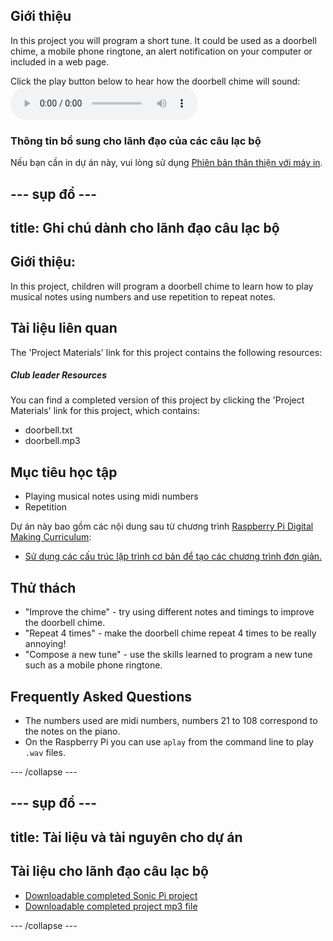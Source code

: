 ## Giới thiệu

In this project you will program a short tune. It could be used as a doorbell chime, a mobile phone ringtone, an alert notification on your computer or included in a web page.

<div id="audio-preview" class="pdf-hidden">
  Click the play button below to hear how the doorbell chime will sound: <audio controls preload> <source src="resources/doorbell.mp3" type="audio/mpeg"> Your browser does not support the <code>audio</code> element. </audio>
</div>

### Thông tin bổ sung cho lãnh đạo của các câu lạc bộ

Nếu bạn cần in dự án này, vui lòng sử dụng [Phiên bản thân thiện với máy in](https://projects.raspberrypi.org/en/projects/compose-tune/print).

## \--- sụp đổ \---

## title: Ghi chú dành cho lãnh đạo câu lạc bộ

## Giới thiệu:

In this project, children will program a doorbell chime to learn how to play musical notes using numbers and use repetition to repeat notes.

## Tài liệu liên quan

The 'Project Materials' link for this project contains the following resources:

##### Club leader Resources

You can find a completed version of this project by clicking the 'Project Materials' link for this project, which contains:

* doorbell.txt
* doorbell.mp3

## Mục tiêu học tập

* Playing musical notes using midi numbers
* Repetition

Dự án này bao gồm các nội dung sau từ chương trình [Raspberry Pi Digital Making Curriculum](http://rpf.io/curriculum):

* [Sử dụng các cấu trúc lập trình cơ bản để tạo các chương trình đơn giản.](https://www.raspberrypi.org/curriculum/programming/creator)

## Thử thách

* "Improve the chime" - try using different notes and timings to improve the doorbell chime.
* "Repeat 4 times" - make the doorbell chime repeat 4 times to be really annoying!
* "Compose a new tune" - use the skills learned to program a new tune such as a mobile phone ringtone.

## Frequently Asked Questions

* The numbers used are midi numbers, numbers 21 to 108 correspond to the notes on the piano.
* On the Raspberry Pi you can use `aplay` from the command line to play `.wav` files.

\--- /collapse \---

## \--- sụp đổ \---

## title: Tài liệu và tài nguyên cho dự án

## Tài liệu cho lãnh đạo câu lạc bộ

* [Downloadable completed Sonic Pi project](resources/doorbell.txt)
* [Downloadable completed project mp3 file](resources/doorbell.mp3)

\--- /collapse \---
